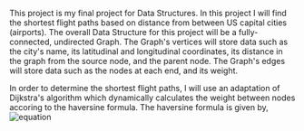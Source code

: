 This project is my final project for Data Structures. In this project I will find the shortest flight paths based on distance from between US capital cities (airports).
The overall Data Structure for this project will be a fully-connected, undirected Graph. The Graph's vertices will store data such as the city's name, its latitudinal and longitudinal coordinates, 
its distance in the graph from the source node, and the parent node. The Graph's edges will store data such as the nodes at each end, and its weight. 

In order to determine the shortest flight paths, I will use an adaptation of Dijkstra's algorithm which dynamically calculates the weight between nodes accoring to the haversine formula. 
The haversine formula is given by, ![equation](https://latex.codecogs.com/png.image?\dpi{110}\mathrm{hav}(\Theta)=\mathrm{hav}(\delta\phi)+\cos(\phi_{1})\cos(\phi_{2})\mathrm{hav}(\delta\lambda))



